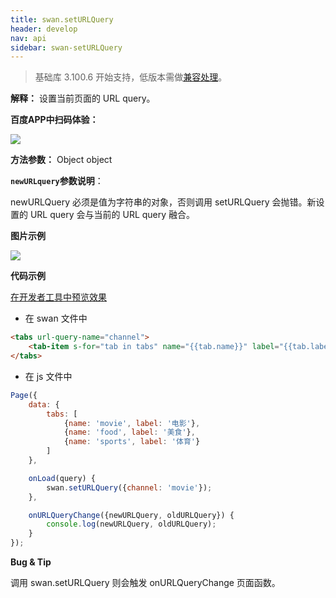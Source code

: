 ```yaml
---
title: swan.setURLQuery
header: develop
nav: api
sidebar: swan-setURLQuery
---
```


 

> 基础库 3.100.6 开始支持，低版本需做[兼容处理](/develop/swan/compatibility/)。

**解释：** 设置当前页面的 URL query。
<!-- 如果调用 swan.setURLQuery 导致 URL query 更新，则会同步地调用当前页面的 onURLQueryChange，并引起带有 url-query-name 属性的 [tabs](/develop/component/nav/#tabs/) 组件更新视图。 -->

**百度APP中扫码体验：**

<img src="https://b.bdstatic.com/miniapp/assets/images/doc_demo/setURLQuery.png"  class="demo-qrcode-image" />

**方法参数：** Object object

**`newURLquery`参数说明**：

newURLQuery 必须是值为字符串的对象，否则调用 setURLQuery 会抛错。新设置的 URL query 会与当前的 URL query 融合。

**图片示例**

<div class="m-doc-custom-examples">
    <div class="m-doc-custom-examples-correct">
        <img src="https://b.bdstatic.com/miniapp/images/setURLQuery.gif">
    </div>
    <div class="m-doc-custom-examples-correct">
        <img src=" ">
    </div>
    <div class="m-doc-custom-examples-correct">
        <img src=" ">
    </div>     
</div>

**代码示例**
 
<a href="swanide://fragment/3a389c6476a58e0418b7aa40427f7e381573991590910" title="在开发者工具中预览效果" target="_self">在开发者工具中预览效果</a>

* 在 swan 文件中

```html
<tabs url-query-name="channel">
    <tab-item s-for="tab in tabs" name="{{tab.name}}" label="{{tab.label}}" />
</tabs>
```

* 在 js 文件中
```js
Page({
    data: {
        tabs: [
            {name: 'movie', label: '电影'},
            {name: 'food', label: '美食'},
            {name: 'sports', label: '体育'}
        ]
    },

    onLoad(query) {
        swan.setURLQuery({channel: 'movie'});
    },

    onURLQueryChange({newURLQuery, oldURLQuery}) {
        console.log(newURLQuery, oldURLQuery);
    }
});

```

**Bug & Tip**

调用 swan.setURLQuery 则会触发 onURLQueryChange 页面函数。
